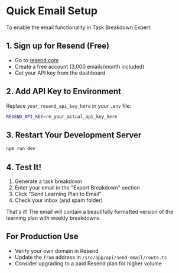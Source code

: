 # Quick Email Setup

To enable the email functionality in Task Breakdown Expert:

## 1. Sign up for Resend (Free)
- Go to [resend.com](https://resend.com)
- Create a free account (3,000 emails/month included)
- Get your API key from the dashboard

## 2. Add API Key to Environment
Replace `your_resend_api_key_here` in your `.env` file:

```bash
RESEND_API_KEY=re_your_actual_api_key_here
```

## 3. Restart Your Development Server
```bash
npm run dev
```

## 4. Test It!
1. Generate a task breakdown
2. Enter your email in the "Export Breakdown" section
3. Click "Send Learning Plan to Email"
4. Check your inbox (and spam folder)

That's it! The email will contain a beautifully formatted version of the learning plan with weekly breakdowns.

## For Production Use
- Verify your own domain in Resend
- Update the `from` address in `/src/app/api/send-email/route.ts`
- Consider upgrading to a paid Resend plan for higher volume
